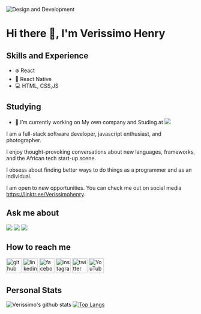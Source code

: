 ![Design and Development](https://image.freepik.com/free-vector/blogger-photographer-sitting-floor-editing-video-laptop-social-media-network-blogging-concept-guy-vlogger-typing-keyboard-top-angle-view-horizontal_48369-27257.jpg)

# Hi there 👋, I'm Verissimo Henry

## Skills and Experience 
* :snowflake: React
* :iphone: React Native
* :computer: HTML, CSS,JS


## Studying
- 🔭 I’m currently working on My own company and Studing at ![](https://img.shields.io/badge/Microverse-blueviolet)

I am a full-stack software developer, javascript enthusiast, and photographer.

I enjoy thought-provoking conversations about new languages, frameworks, and the African tech start-up scene.

I obsess about finding better ways to do things as a programmer and as an individual.

I am open to new opportunities. You can check me out on social media https://linktr.ee/Verissimohenry.

## Ask me about
![](https://img.shields.io/badge/JavaScript-323330?style=for-the-badge&logo=javascript&logoColor=F7DF1E) ![](https://img.shields.io/badge/Ruby-CC342D?style=for-the-badge&logo=ruby&logoColor=white) ![](https://img.shields.io/badge/Bootstrap-563D7C?style=for-the-badge&logo=bootstrap&logoColor=white)

## How to reach me
[<img src='https://cdn.jsdelivr.net/npm/simple-icons@3.0.1/icons/github.svg' alt='github' height='40'>](https://github.com/verissimohenry)  [<img src='https://cdn.jsdelivr.net/npm/simple-icons@3.0.1/icons/linkedin.svg' alt='linkedin' height='40'>](https://www.linkedin.com/in/henry-verissimo-618906167/)  [<img src='https://cdn.jsdelivr.net/npm/simple-icons@3.0.1/icons/facebook.svg' alt='facebook' height='40'>](https://www.facebook.com/verissimohenry)  [<img src='https://cdn.jsdelivr.net/npm/simple-icons@3.0.1/icons/instagram.svg' alt='instagram' height='40'>](https://www.instagram.com/verissimophotography/)  [<img src='https://cdn.jsdelivr.net/npm/simple-icons@3.0.1/icons/twitter.svg' alt='twitter' height='40'>](https://twitter.com/verissimohenry)  [<img src='https://cdn.jsdelivr.net/npm/simple-icons@3.0.1/icons/youtube.svg' alt='YouTube' height='40'>](https://www.youtube.com/channel/UCqWOa3dD3o7e-el01yl3gZg)  

## Personal Stats
![Verissimo's github stats](https://github-readme-stats.vercel.app/api?username=verissimohenry)
[![Top Langs](https://github-readme-stats.vercel.app/api/top-langs/?username=verissimohenry&layout=compact)](https://github.com/anuraghazra/github-readme-stats)

